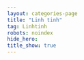 ```yaml
---
layout: categories-page
title: "Linh tinh"
tag: Linhtinh
robots: noindex
hide_hero: 
title_show: true
---
```

